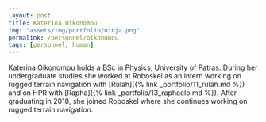 ```yaml
---
layout: post
title: Katerina Oikonomou
img: "assets/img/portfolio/ninja.png"
permalink: /personnel/oikonomou
tags: [personnel, human]
---
```


Katerina Oikonomou holds a BSc in Physics, University of Patras.
During her undergraduate studies she worked at Roboskel
as an intern working on rugged terrain navigation with
[Rulah]({% link _portfolio/11_rulah.md %})
and on HPR with
[Rapha]({% link _portfolio/13_raphaelo.md %}).
After graduating in 2018, she joined Roboskel where she continues
working on rugged terrain navigation.

<a href="https://github.com/koikonomou" title="Follow her on GitHub">
  <span class="fa-stack fa-lg"><i class="fa fa-github fa-stack-1x"></i></span>
